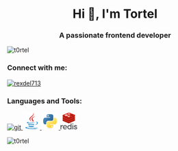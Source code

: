 <h1 align="center">Hi 👋, I'm Tortel</h1>
<h3 align="center">A passionate frontend developer</h3>

<p align="left"> <img src="https://komarev.com/ghpvc/?username=t0rtel&label=Profile%20views&color=0e75b6&style=flat" alt="t0rtel" /> </p>

<h3 align="left">Connect with me:</h3>
<p align="left">
<a href="https://twitter.com/rexdel713" target="blank"><img align="center" src="https://raw.githubusercontent.com/rahuldkjain/github-profile-readme-generator/master/src/images/icons/Social/twitter.svg" alt="rexdel713" height="30" width="40" /></a>
</p>

<h3 align="left">Languages and Tools:</h3>
<p align="left"> <a href="https://git-scm.com/" target="_blank" rel="noreferrer"> <img src="https://www.vectorlogo.zone/logos/git-scm/git-scm-icon.svg" alt="git" width="40" height="40"/> </a> <a href="https://www.java.com" target="_blank" rel="noreferrer"> <img src="https://raw.githubusercontent.com/devicons/devicon/master/icons/java/java-original.svg" alt="java" width="40" height="40"/> </a> <a href="https://www.python.org" target="_blank" rel="noreferrer"> <img src="https://raw.githubusercontent.com/devicons/devicon/master/icons/python/python-original.svg" alt="python" width="40" height="40"/> </a> <a href="https://redis.io" target="_blank" rel="noreferrer"> <img src="https://raw.githubusercontent.com/devicons/devicon/master/icons/redis/redis-original-wordmark.svg" alt="redis" width="40" height="40"/> </a> </p>

<p><img align="center" src="https://github-readme-stats.vercel.app/api/top-langs?username=t0rtel&show_icons=true&locale=en&layout=compact" alt="t0rtel" /></p>


